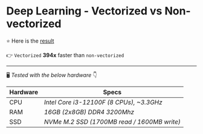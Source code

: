 # Deep Learning - Vectorized vs Non-vectorized

:star: Here is the [result](/vectorization.ipynb)

:point_right: `Vectorized` **394x** faster than `non-vectorized`

---

:desktop_computer: _Tested with the below hardware_ :point_down:

| Hardware |                    Specs                    |
|   ---    |                     ---                     |
|   CPU    | _Intel Core i3-12100F (8 CPUs), ~3.3GHz_    |
|   RAM    | _16GB (2x8GB) DDR4 3200Mhz_                 |
|   SSD    | _NVMe M.2 SSD (1700MB read / 1600MB write)_ |
